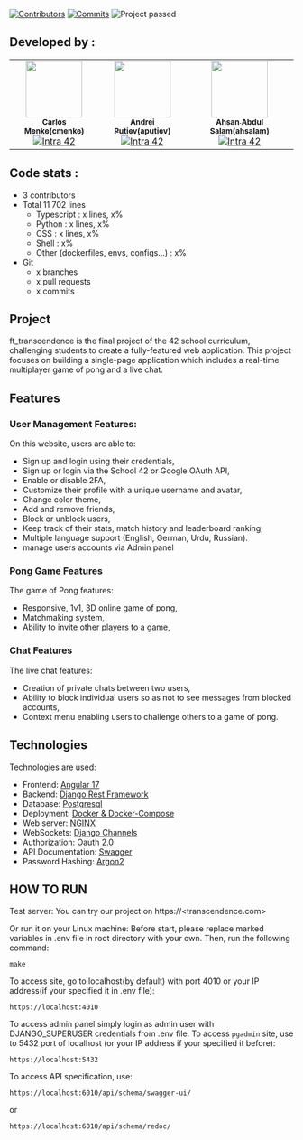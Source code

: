 [![Contributors][contributors-shield]][contributors-url]
[![Commits][commits-shield]][commits-url]
![Project passed][project-shield]

[contributors-shield]: https://img.shields.io/badge/Contributors-3-orange
[contributors-url]: https://github.com/cmenke42/ft_transcendence/graphs/contributors

[commits-shield]: https://img.shields.io/badge/Last%20commit-September%202024-blue
[commits-url]:  https://github.com/cmenke42/ft_transcendence/graphs/commit-activity

[project-shield]:https://img.shields.io/badge/Project%20passed-121%25-green

## Developed by :

<!-- ALL-CONTRIBUTORS-LIST:START - Do not remove or modify this section -->
<!-- prettier-ignore-start -->
<!-- markdownlint-disable -->
<table>
  <tr>    
    <td align="center"><a href="https://github.com/cmenke42/"><img src="https://avatars.githubusercontent.com/u/122057895?v=4"" width="100px;" alt=""/><br /><sub><b>Carlos Menke(cmenke)</b></sub></a><br /><a href="https://profile.intra.42.fr/users/cmenke" title="Intra 42"><img src="https://img.shields.io/badge/Wolfsburg-FFFFFF?style=plastic&logo=42&logoColor=000000" alt="Intra 42"/></a></td>
    <td align="center"><a href="https://github.com/AndersLazis/"><img src="https://avatars.githubusercontent.com/u/130859506?v=4" width="100px;" alt=""/><br /><sub><b>Andrei Putiev(aputiev)</b></sub></a><br /><a href="https://profile.intra.42.fr/users/aputiev" title="Intra 42"><img src="https://img.shields.io/badge/Wolfsburg-FFFFFF?style=plastic&logo=42&logoColor=000000" alt="Intra 42"/></a></td>
    <td align="center"><a href="https://github.com/Ahsanbaloch/"><img src="https://avatars.githubusercontent.com/u/39459572?v=4" width="100px;" alt=""/><br /><sub><b>Ahsan Abdul Salam(ahsalam)</b></sub></a><br /><a href="https://profile.intra.42.fr/users/ahsalam" title="Intra 42"><img src="https://img.shields.io/badge/Wolfsburg-FFFFFF?style=plastic&logo=42&logoColor=000000" alt="Intra 42"/></a></td>
   
  </tr>
</table>
<!-- markdownlint-restore -->
<!-- prettier-ignore-end -->
<!-- ALL-CONTRIBUTORS-LIST:END -->

## Code stats : 

- 3 contributors
- Total 11 702 lines
  - Typescript : x lines, x%
  - Python : x lines, x%
  - CSS : x lines, x%
  - Shell : x%
  - Other (dockerfiles, envs, configs...) : x%
- Git
  - x branches
  - x pull requests
  - x commits

## Project

ft_transcendence is the final project of the 42 school curriculum, challenging students to create a fully-featured web application. This project focuses on building a single-page application which includes a real-time multiplayer game of pong and a live chat.

## Features

### User Management Features:

On this website, users are able to:

- Sign up and login using their credentials,
- Sign up or login via the School 42 or Google OAuth API,
- Enable or disable 2FA,
- Customize their profile with a unique username and avatar,
- Change color theme,
- Add and remove friends,
- Block or unblock users,
- Keep track of their stats, match history and leaderboard ranking,
- Multiple language support (English, German, Urdu, Russian).
- manage users accounts via Admin panel

### Pong Game Features

The game of Pong features:

- Responsive, 1v1, 3D online game of pong,
- Matchmaking system,
- Ability to invite other players to a game,

### Chat Features

The live chat features:

- Creation of private chats between two users,
- Ability to block individual users so as not to see messages from blocked accounts,
- Context menu enabling users to challenge others to a game of pong.

## Technologies

Technologies are used:

- Frontend: [Angular 17](https://angular.dev/)
- Backend: [Django Rest Framework](https://www.django-rest-framework.org/)
- Database: [Postgresql](https://www.postgresql.org/)
- Deployment: [Docker & Docker-Compose](https://www.docker.com/)
- Web server: [NGINX](https://nginx.org/en/)
- WebSockets: [Django Channels](https://channels.readthedocs.io/)
- Authorization: [Oauth 2.0](https://oauth.net/2/)
- API Documentation: [Swagger](https://swagger.io/)
- Password Hashing: [Argon2](https://github.com/P-H-C/phc-winner-argon2)

## HOW TO RUN
Test server: You can try our project on https://<transcendence.com>

Or run it on your Linux machine:
Before start, please replace marked variables in .env file in root directory with your own.
Then, run the following command:
```
make
```
To access site, go to localhost(by default) with port 4010 or your IP address(if your specified it in .env file):
```
https://localhost:4010
```
To access admin panel simply login as admin user with DJANGO_SUPERUSER credentials from .env file.
To access `pgadmin` site, use to 5432 port of localhost (or your IP address if your specified it before):
```
https://localhost:5432
```
To access API specification, use:
```
https://localhost:6010/api/schema/swagger-ui/
```
or 
```
https://localhost:6010/api/schema/redoc/
```

